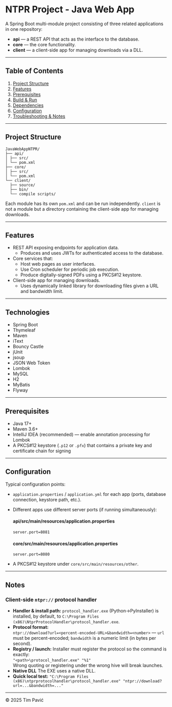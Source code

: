 # NTPR Project - Java Web App

A Spring Boot multi-module project consisting of three related applications in one repository:

- **api** — a REST API that acts as the interface to the database.  
- **core** — the core functionality.
- **client** — a client-side app for managing downloads via a DLL.

---

## Table of Contents

1. [Project Structure](#project-structure)  
2. [Features](#features)  
3. [Prerequisites](#prerequisites)  
4. [Build & Run](#build--run)  
5. [Dependencies](#dependencies)  
6. [Configuration](#configuration)  
9. [Troubleshooting & Notes](#troubleshooting--notes)  

---

## Project Structure

```
JavaWebAppNTPR/
├── api/
│ ├── src/
│ └── pom.xml
├── core/
│ ├── src/
│ └── pom.xml
└── client/
  ├── source/
  ├── bin/
  └── compile scripts/
```

Each module has its own `pom.xml` and can be run independently.
`client` is not a module but a directory containing the client-side app for managing downloads.

---

## Features

- REST API exposing endpoints for application data.
  - Produces and uses JWTs for authenticated access to the database.
- Core services that:
  - Host web pages as user interfaces.
  - Use Cron scheduler for periodic job execution.
  - Produce digitally-signed PDFs using a PKCS#12 keystore.
- Client-side app for managing downloads.
  - Uses dynamically linked library for downloading files given a URL and bandwidth limit.

---

## Technologies

- Spring Boot
- Thymeleaf
- Maven
- iText
- Bouncy Castle
- jUnit
- jsoup
- JSON Web Token
- Lombok
- MySQL
- H2
- MyBatis
- Flyway

---

## Prerequisites

- Java 17+
- Maven 3.6+
- IntelliJ IDEA (recommended) — enable annotation processing for Lombok
- A PKCS#12 keystore (`.p12` or `.pfx`) that contains a private key and certificate chain for signing

---

## Configuration

Typical configuration points:

- `application.properties` / `application.yml` for each app (ports, database connection, keystore path, etc.).
- Different apps use different server ports (if running simultaneously):

    #### api/src/main/resources/application.properties
    `server.port=8081`

    #### core/src/main/resources/application.properties
    `server.port=8080`

- A PKCS#12 keystore under `core/src/main/resources/other`.

---

## Notes

### Client-side `ntpr://` protocol handler

- **Handler & install path:** `protocol_handler.exe` (Python→PyInstaller) is installed, by default, to `C:\Program Files (x86)\NtprProtocolHandler\protocol_handler.exe`.  
- **Protocol format:**  
  `ntpr://download?url=<percent-encoded-URL>&bandwidth=<number>` — `url` must be percent-encoded; `bandwidth` is a numeric limit (in bytes per second).
- **Registry / launch:** Installer must register the protocol so the command is exactly:  
  `"<path>\protocol_handler.exe" "%1"`  
  Wrong quoting or registering under the wrong hive will break launches.
- **Native DLL** The EXE uses a native DLL.
- **Quick local test:**
  `"C:\Program Files (x86)\ntprprotocolhandler\protocol_handler.exe" "ntpr://download?url=...&bandwidth=..."`

---

© 2025 Tim Pavić
